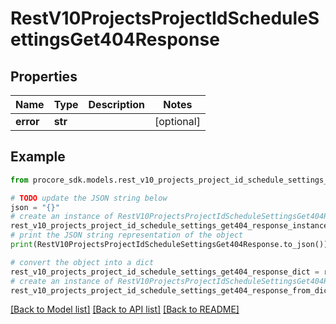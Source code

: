 # RestV10ProjectsProjectIdScheduleSettingsGet404Response


## Properties

Name | Type | Description | Notes
------------ | ------------- | ------------- | -------------
**error** | **str** |  | [optional] 

## Example

```python
from procore_sdk.models.rest_v10_projects_project_id_schedule_settings_get404_response import RestV10ProjectsProjectIdScheduleSettingsGet404Response

# TODO update the JSON string below
json = "{}"
# create an instance of RestV10ProjectsProjectIdScheduleSettingsGet404Response from a JSON string
rest_v10_projects_project_id_schedule_settings_get404_response_instance = RestV10ProjectsProjectIdScheduleSettingsGet404Response.from_json(json)
# print the JSON string representation of the object
print(RestV10ProjectsProjectIdScheduleSettingsGet404Response.to_json())

# convert the object into a dict
rest_v10_projects_project_id_schedule_settings_get404_response_dict = rest_v10_projects_project_id_schedule_settings_get404_response_instance.to_dict()
# create an instance of RestV10ProjectsProjectIdScheduleSettingsGet404Response from a dict
rest_v10_projects_project_id_schedule_settings_get404_response_from_dict = RestV10ProjectsProjectIdScheduleSettingsGet404Response.from_dict(rest_v10_projects_project_id_schedule_settings_get404_response_dict)
```
[[Back to Model list]](../README.md#documentation-for-models) [[Back to API list]](../README.md#documentation-for-api-endpoints) [[Back to README]](../README.md)


